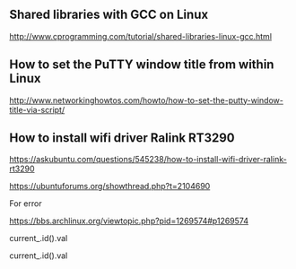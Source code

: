 ## Shared libraries with GCC on Linux
http://www.cprogramming.com/tutorial/shared-libraries-linux-gcc.html

## How to set the PuTTY window title from within Linux
http://www.networkinghowtos.com/howto/how-to-set-the-putty-window-title-via-script/

## How to install wifi driver Ralink RT3290
https://askubuntu.com/questions/545238/how-to-install-wifi-driver-ralink-rt3290

https://ubuntuforums.org/showthread.php?t=2104690

For error

https://bbs.archlinux.org/viewtopic.php?pid=1269574#p1269574

current_.id().val

current_.id().val
